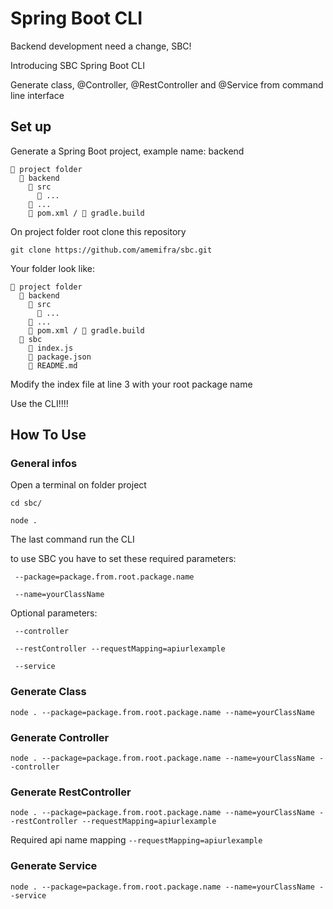 # Spring Boot CLI

Backend development need a change, SBC!

Introducing SBC Spring Boot CLI

Generate class, @Controller, @RestController and @Service from command line interface

## Set up

Generate a Spring Boot project, example name: backend

```
📂 project folder
  📂 backend
    📂 src
      📂 ...
    📄 ...
    📄 pom.xml / 📄 gradle.build
```

On project folder root clone this repository 

`git clone https://github.com/amemifra/sbc.git`

Your folder look like:

```
📂 project folder
  📂 backend
    📂 src
      📂 ...
    📄 ...
    📄 pom.xml / 📄 gradle.build
  📂 sbc
    📄 index.js
    📄 package.json
    📄 README.md
```

Modify the index file at line 3 with your root package name

Use the CLI!!!!

## How To Use

### General infos

Open a terminal on folder project

`cd sbc/`

`node . `

The last command run the CLI

to use SBC you have to set these required parameters:

```
 --package=package.from.root.package.name

 --name=yourClassName
```

Optional parameters:  

```
 --controller
 
 --restController --requestMapping=apiurlexample
 
 --service
```

### Generate Class

`node . --package=package.from.root.package.name --name=yourClassName`

### Generate Controller

`node . --package=package.from.root.package.name --name=yourClassName --controller`

### Generate RestController

`node . --package=package.from.root.package.name --name=yourClassName --restController --requestMapping=apiurlexample`

Required api name mapping
`--requestMapping=apiurlexample`

### Generate Service

`node . --package=package.from.root.package.name --name=yourClassName --service`



